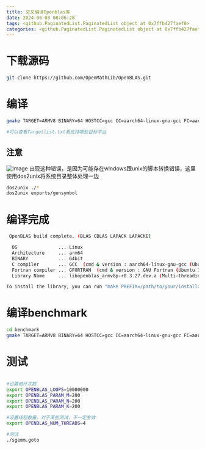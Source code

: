 ```yaml
---
title: 交叉编译Openblas库
date: 2024-06-03 08:06:28
tags: <github.PaginatedList.PaginatedList object at 0x7ffb427faef0>
categories: <github.PaginatedList.PaginatedList object at 0x7ffb427faef0>
---
```

# 下载源码
```bash
git clone https://github.com/OpenMathLib/OpenBLAS.git
```
# 编译
```bash
gmake TARGET=ARMV8 BINARY=64 HOSTCC=gcc CC=aarch64-linux-gnu-gcc FC=aarch64-linux-gnu-gfortran

#可以查看Targetlist.txt看支持哪些目标平台
```
## 注意
![image](https://github.com/Jared-ZDC/markel/assets/17999499/bca51fc3-2640-463d-8cf8-2d5387540244)
出现这种错误，是因为可能存在windows跟unix的脚本转换错误，这里使用dos2unix将系统目录整体处理一边
```bash
dos2unix ./*
dos2unix exports/gensymbol
```
# 编译完成
```bash
 OpenBLAS build complete. (BLAS CBLAS LAPACK LAPACKE)

  OS               ... Linux
  Architecture     ... arm64
  BINARY           ... 64bit
  C compiler       ... GCC  (cmd & version : aarch64-linux-gnu-gcc (Ubuntu 10.5.0-1ubuntu1~22.04) 10.5.0)
  Fortran compiler ... GFORTRAN  (cmd & version : GNU Fortran (Ubuntu 10.5.0-1ubuntu1~22.04) 10.5.0)
  Library Name     ... libopenblas_armv8p-r0.3.27.dev.a (Multi-threading; Max num-threads is 20)

To install the library, you can run "make PREFIX=/path/to/your/installation install".
```

# 编译benchmark
```bash
cd benchmark
gmake TARGET=ARMV8 BINARY=64 HOSTCC=gcc CC=aarch64-linux-gnu-gcc FC=aarch64-linux-gnu-gfortran
```


# 测试
```bash

#设置循环次数
export OPENBLAS_LOOPS=10000000
export OPENBLAS_PARAM_M=200
export OPENBLAS_PARAM_N=200
export OPENBLAS_PARAM_K=200

#设置线程数量，对于某些测试，不一定生效
export OPENBLAS_NUM_THREADS=4

#测试
./sgemm.goto 

```
